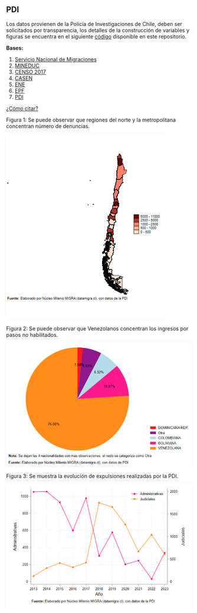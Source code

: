 ## PDI

Los datos provienen de la Policía de Investigaciones de Chile, deben ser solicitados por transparencia, los detalles de la construcción de variables y figuras se encuentra en el siguiente [código](https://github.com/NucleoMIGRA/Plataforma_privado/tree/main/bases/PDI) disponible en este repositorio.

**Bases:**
1. [Servicio Nacional de Migraciones](./SNM.MD)
2. [MINEDUC](./MINEDUC.MD)
3. [CENSO 2017](./CENSO.MD)
4. [CASEN](./CASEN.MD)
5. [ENE](./ENE.MD)
6. [EPF](./EPF.md)
7. [PDI](./PDI.MD)

[¿Cómo citar?](./citation.MD)


Figura 1: Se puede observar que regiones del norte y la metropolitana concentran número de denuncias.

![fig_1](https://github.com/NucleoMIGRA/migra/blob/main/bases/PDI/figuras/figura_1.png?raw=true)

Figura 2: Se puede observar que Venezolanos concentran los ingresos por pasos no habilitados.

![fig_2](https://github.com/NucleoMIGRA/migra/blob/main/bases/PDI/figuras/figura_2.png?raw=true)

Figura 3: Se muestra la evolución de expulsiones realizadas por la PDI.

![fig_3](https://github.com/NucleoMIGRA/migra/blob/main/bases/PDI/figuras/figura_3.png?raw=true)


